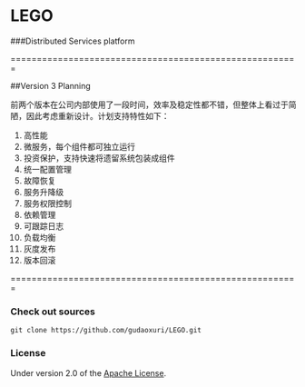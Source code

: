 LEGO
===
###Distributed Services platform

 =======================================================

##Version 3 Planning

前两个版本在公司内部使用了一段时间，效率及稳定性都不错，但整体上看过于简陋，因此考虑重新设计。计划支持特性如下：

1. 高性能
1. 微服务，每个组件都可独立运行
1. 投资保护，支持快速将遗留系统包装成组件
1. 统一配置管理
1. 故障恢复
1. 服务升降级
1. 服务权限控制
1. 依赖管理
1. 可跟踪日志
1. 负载均衡
1. 灰度发布
1. 版本回滚

=======================================================


### Check out sources
`git clone https://github.com/gudaoxuri/LEGO.git`

### License

Under version 2.0 of the [Apache License][].

[Apache License]: http://www.apache.org/licenses/LICENSE-2.0

